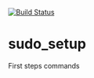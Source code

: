 [![Build Status](https://dev.azure.com/anselmhahn/anselmhahn/_apis/build/status/anselmhahn?branchName=master)](https://dev.azure.com/anselmhahn/anselmhahn/_build/latest?definitionId=3&branchName=master)
# sudo_setup
First steps commands
